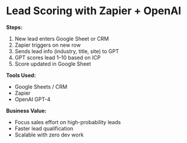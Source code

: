 # Lead Scoring with Zapier + OpenAI

**Steps:**
1. New lead enters Google Sheet or CRM
2. Zapier triggers on new row
3. Sends lead info (industry, title, site) to GPT
4. GPT scores lead 1–10 based on ICP
5. Score updated in Google Sheet

**Tools Used:**
- Google Sheets / CRM
- Zapier
- OpenAI GPT-4

**Business Value:**
- Focus sales effort on high-probability leads
- Faster lead qualification
- Scalable with zero dev work
